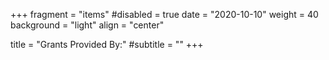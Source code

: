 +++
fragment = "items"
#disabled = true
date = "2020-10-10"
weight = 40
background = "light"
align = "center"

title = "Grants Provided By:"
#subtitle = ""
+++
